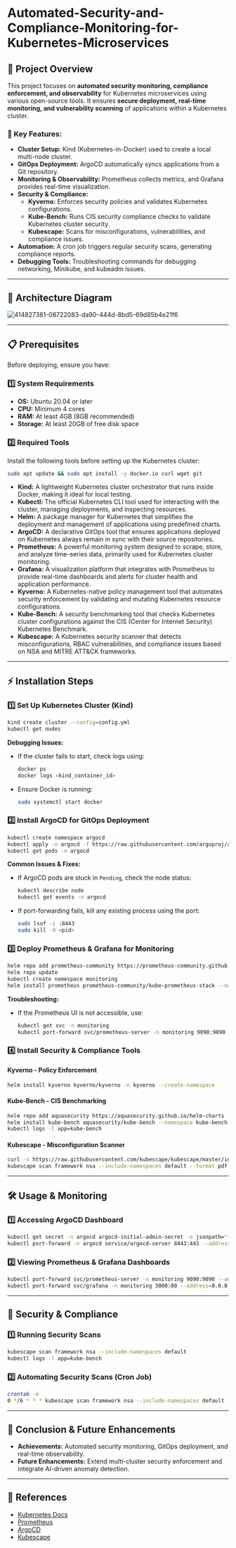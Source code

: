 # Automated-Security-and-Compliance-Monitoring-for-Kubernetes-Microservices

## 📌 Project Overview

This project focuses on **automated security monitoring, compliance enforcement, and observability** for Kubernetes microservices using various open-source tools. It ensures **secure deployment, real-time monitoring, and vulnerability scanning** of applications within a Kubernetes cluster.

### **🔹 Key Features:**

- **Cluster Setup:** Kind (Kubernetes-in-Docker) used to create a local multi-node cluster.
- **GitOps Deployment:** ArgoCD automatically syncs applications from a Git repository.
- **Monitoring & Observability:** Prometheus collects metrics, and Grafana provides real-time visualization.
- **Security & Compliance:**
  - **Kyverno:** Enforces security policies and validates Kubernetes configurations.
  - **Kube-Bench:** Runs CIS security compliance checks to validate Kubernetes cluster security.
  - **Kubescape:** Scans for misconfigurations, vulnerabilities, and compliance issues.
- **Automation:** A cron job triggers regular security scans, generating compliance reports.
- **Debugging Tools:** Troubleshooting commands for debugging networking, Minikube, and kubeadm issues.

---

## 🚀 Architecture Diagram


![414827381-08722083-da90-444d-8bd5-69d85b4e21f6](https://github.com/user-attachments/assets/150cb6a0-50e9-4716-a5d2-146ba4909091)



---

## 📋 Prerequisites

Before deploying, ensure you have:

### **1️⃣ System Requirements**

- **OS:** Ubuntu 20.04 or later
- **CPU:** Minimum 4 cores
- **RAM:** At least 4GB (8GB recommended)
- **Storage:** At least 20GB of free disk space

### **2️⃣ Required Tools**

Install the following tools before setting up the Kubernetes cluster:

```bash
sudo apt update && sudo apt install -y docker.io curl wget git
```

- **Kind:** A lightweight Kubernetes cluster orchestrator that runs inside Docker, making it ideal for local testing.
- **Kubectl:** The official Kubernetes CLI tool used for interacting with the cluster, managing deployments, and inspecting resources.
- **Helm:** A package manager for Kubernetes that simplifies the deployment and management of applications using predefined charts.
- **ArgoCD:** A declarative GitOps tool that ensures applications deployed on Kubernetes always remain in sync with their source repositories.
- **Prometheus:** A powerful monitoring system designed to scrape, store, and analyze time-series data, primarily used for Kubernetes cluster monitoring.
- **Grafana:** A visualization platform that integrates with Prometheus to provide real-time dashboards and alerts for cluster health and application performance.
- **Kyverno:** A Kubernetes-native policy management tool that automates security enforcement by validating and mutating Kubernetes resource configurations.
- **Kube-Bench:** A security benchmarking tool that checks Kubernetes cluster configurations against the CIS (Center for Internet Security) Kubernetes Benchmark.
- **Kubescape:** A Kubernetes security scanner that detects misconfigurations, RBAC vulnerabilities, and compliance issues based on NSA and MITRE ATT&CK frameworks.

---

## ⚡ Installation Steps

### **1️⃣ Set Up Kubernetes Cluster (Kind)**

```bash
kind create cluster --config=config.yml
kubectl get nodes
```

**Debugging Issues:**
- If the cluster fails to start, check logs using:
  ```bash
  docker ps
  docker logs <kind_container_id>
  ```
- Ensure Docker is running:
  ```bash
  sudo systemctl start docker
  ```

### **2️⃣ Install ArgoCD for GitOps Deployment**

```bash
kubectl create namespace argocd
kubectl apply -n argocd -f https://raw.githubusercontent.com/argoproj/argo-cd/stable/manifests/install.yaml
kubectl get pods -n argocd
```

**Common Issues & Fixes:**
- If ArgoCD pods are stuck in `Pending`, check the node status:
  ```bash
  kubectl describe node
  kubectl get events -n argocd
  ```
- If port-forwarding fails, kill any existing process using the port:
  ```bash
  sudo lsof -i :8443
  sudo kill -9 <pid>
  ```

### **3️⃣ Deploy Prometheus & Grafana for Monitoring**

```bash
helm repo add prometheus-community https://prometheus-community.github.io/helm-charts
helm repo update
kubectl create namespace monitoring
helm install prometheus prometheus-community/kube-prometheus-stack --namespace monitoring
```

**Troubleshooting:**
- If the Prometheus UI is not accessible, use:
  ```bash
  kubectl get svc -n monitoring
  kubectl port-forward svc/prometheus-server -n monitoring 9090:9090
  ```

### **4️⃣ Install Security & Compliance Tools**

#### **Kyverno - Policy Enforcement**

```bash
helm install kyverno kyverno/kyverno -n kyverno --create-namespace
```

#### **Kube-Bench - CIS Benchmarking**

```bash
helm repo add aquasecurity https://aquasecurity.github.io/helm-charts
helm install kube-bench aquasecurity/kube-bench --namespace kube-bench --create-namespace
kubectl logs -l app=kube-bench
```

#### **Kubescape - Misconfiguration Scanner**

```bash
curl -s https://raw.githubusercontent.com/kubescape/kubescape/master/install.sh | /bin/bash
kubescape scan framework nsa --include-namespaces default --format pdf --output security-report.pdf
```

---

## 🛠️ Usage & Monitoring

### **1️⃣ Accessing ArgoCD Dashboard**

```bash
kubectl get secret -n argocd argocd-initial-admin-secret -o jsonpath="{.data.password}" | base64 --decode && echo
kubectl port-forward -n argocd service/argocd-server 8443:443 --address=0.0.0.0 &
```

### **2️⃣ Viewing Prometheus & Grafana Dashboards**

```bash
kubectl port-forward svc/prometheus-server -n monitoring 9090:9090 --address=0.0.0.0 &
kubectl port-forward svc/grafana -n monitoring 3000:80 --address=0.0.0.0 &
```

---

## 🔐 Security & Compliance

### **1️⃣ Running Security Scans**

```bash
kubescape scan framework nsa --include-namespaces default
kubectl logs -l app=kube-bench
```

### **2️⃣ Automating Security Scans (Cron Job)**

```bash
crontab -e
0 */6 * * * kubescape scan framework nsa --include-namespaces default --format pdf --output /reports/security-report.pdf && mail -s "K8s Security Report" user@example.com < /reports/security-report.pdf
```

---

## 📌 Conclusion & Future Enhancements

- **Achievements:** Automated security monitoring, GitOps deployment, and real-time observability.
- **Future Enhancements:** Extend multi-cluster security enforcement and integrate AI-driven anomaly detection.

---

## 📜 References

- [Kubernetes Docs](https://kubernetes.io/docs/)
- [Prometheus](https://prometheus.io/docs/introduction/overview/)
- [ArgoCD](https://argo-cd.readthedocs.io/en/stable/)
- [Kubescape](https://hub.armosec.io/docs)



